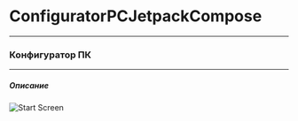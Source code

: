 # ConfiguratorPCJetpackCompose
---
### Конфигуратор ПК
---
##### Описание
![Start Screen](https://user-images.githubusercontent.com/96525915/195094016-39bd64eb-7cf7-491e-940f-b6267c150a9c.png)
